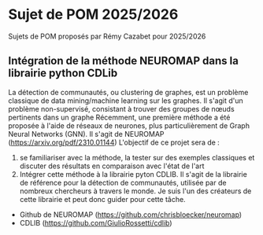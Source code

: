 # Sujet de POM 2025/2026
Sujets de POM proposés par Rémy Cazabet pour 2025/2026

## Intégration de la méthode NEUROMAP dans la librairie python CDLib
La détection de communautés, ou clustering de graphes, est un problème classique de data mining/machine learning sur les graphes. Il s'agit d'un problème non-supervisé, consistant à trouver des groupes de nœuds pertinents dans un graphe
Récemment, une première méthode a été proposée à l'aide de réseaux de neurones, plus particulièrement de Graph Neural Networks (GNN). Il s'agit de NEUROMAP (https://arxiv.org/pdf/2310.01144)
L'objectif de ce projet sera de : 

 1) se familiariser avec la méthode, la tester sur des exemples classiques et discuter des résultats en comparaison avec l'état de l'art
 2) Intégrer cette méthode à la librairie pyton CDLIB. Il s'agit de la librairie de référence pour la détection de communautés, utilisée par de nombreux chercheurs à travers le monde. Je suis l'un des créateurs de cette librairie et peut donc guider pour cette tâche.

* Github de NEUROMAP (https://github.com/chrisbloecker/neuromap)
* CDLIB (https://github.com/GiulioRossetti/cdlib)
